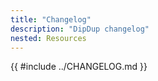 ```yaml
---
title: "Changelog"
description: "DipDup changelog"
nested: Resources
---
```


<!-- markdownlint-disable first-line-h1 -->
{{ #include ../CHANGELOG.md }}
